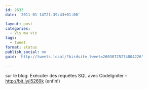 ```yaml
---
id: 2633
date: '2011-01-14T21:39:43+01:00'

layout: post
categories:
  - Vis ma vie
tags:
  - tweet
format: status
publish_social: no
guid: 'http://tweets.local/?birdsite_tweet=26030725274804226'

---
```


sur le blog: Exécuter des requêtes SQL avec CodeIgniter – http://bit.ly/i5269k (enfin!)